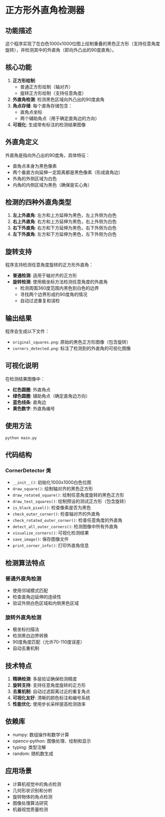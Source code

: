 # 正方形外直角检测器

## 功能描述

这个程序实现了在白色1000x1000位图上绘制重叠的黑色正方形（支持任意角度旋转），并检测其中的外直角（即向外凸出的90度直角）。

## 核心功能

1. **正方形绘制**: 
   - 普通正方形绘制（轴对齐）
   - 旋转正方形绘制（支持任意角度）
2. **外直角检测**: 检测黑色区域向外凸出的90度直角
3. **角点存储**: 每个直角存储包含：
   - 直角点坐标
   - 两个辅助角点（用于确定直角边的方向）
4. **可视化**: 生成带有标注的检测结果图像

## 外直角定义

外直角是指向外凸出的90度角，具体特征：
- 直角点本身为黑色像素
- 两个垂直方向延伸一定距离都是黑色像素（形成直角边）
- 外角的外侧区域为白色
- 内角的内侧区域为黑色（确保是实心角）

## 检测的四种外直角类型

1. **左上外直角**: 左方和上方延伸为黑色，左上外侧为白色
2. **右上外直角**: 右方和上方延伸为黑色，右上外侧为白色  
3. **右下外直角**: 右方和下方延伸为黑色，右下外侧为白色
4. **左下外直角**: 左方和下方延伸为黑色，左下外侧为白色

## 旋转支持

程序支持检测任意角度旋转的正方形外直角：
- **普通检测**: 适用于轴对齐的正方形
- **旋转检测**: 使用极坐标方法检测任意角度的外直角
  - 检测周围360度范围内黑色到白色的边界
  - 寻找两个边界形成约90度角的情况
  - 自动过滤重复和误检

## 输出结果

程序会生成以下文件：
- `original_squares.png`: 原始的黑色正方形图像（包含旋转）
- `corners_detected.png`: 标注了检测到的外直角的可视化图像

## 可视化说明

在检测结果图像中：
- **红色圆圈**: 外直角点
- **绿色圆圈**: 辅助角点（确定直角边方向）
- **蓝色线条**: 直角边
- **黄色数字**: 外直角编号

## 使用方法

```bash
python main.py
```

## 代码结构

### CornerDetector 类

- `__init__()`: 初始化1000x1000白色位图
- `draw_square()`: 绘制轴对齐的黑色正方形
- `draw_rotated_square()`: 绘制任意角度旋转的黑色正方形
- `draw_test_squares()`: 绘制预设的测试正方形（包含旋转）
- `is_black_pixel()`: 检查像素是否为黑色
- `check_outer_corner()`: 检查轴对齐的外直角
- `check_rotated_outer_corner()`: 检查任意角度的外直角
- `detect_all_outer_corners()`: 检测图像中所有外直角
- `visualize_corners()`: 可视化检测结果
- `save_image()`: 保存图像文件
- `print_corner_info()`: 打印外直角信息

## 检测算法特点

### 普通外直角检测
- 使用邻域模式匹配
- 检查直角边延伸的连续性
- 验证外侧白色区域和内侧黑色区域

### 旋转外直角检测
- 极坐标扫描法
- 检测黑白边界转换
- 90度角度匹配（允许70-110度误差）
- 自动去重机制

## 技术特点

1. **精确检测**: 多层验证确保检测精度
2. **旋转支持**: 支持任意角度旋转的正方形
3. **去重机制**: 自动过滤距离过近的重复角点
4. **可视化友好**: 清晰的颜色标注和编号系统
5. **性能优化**: 使用步长采样提高检测效率

## 依赖库

- numpy: 数组操作和数学计算
- opencv-python: 图像处理、绘制和显示
- typing: 类型注解
- random: 随机数生成

## 应用场景

- 计算机视觉中的角点检测
- 几何形状识别和分析
- 旋转物体的角点检测
- 图像处理算法研究
- 机器视觉质量检测

